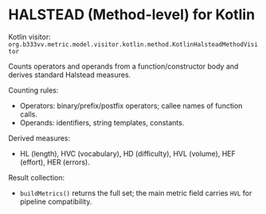# HALSTEAD (Method-level) for Kotlin

Kotlin visitor: `org.b333vv.metric.model.visitor.kotlin.method.KotlinHalsteadMethodVisitor`

Counts operators and operands from a function/constructor body and derives standard Halstead measures.

Counting rules:
- Operators: binary/prefix/postfix operators; callee names of function calls.
- Operands: identifiers, string templates, constants.

Derived measures:
- HL (length), HVC (vocabulary), HD (difficulty), HVL (volume), HEF (effort), HER (errors).

Result collection:
- `buildMetrics()` returns the full set; the main metric field carries `HVL` for pipeline compatibility.
